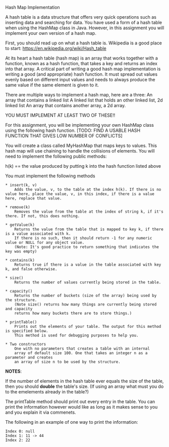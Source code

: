 Hash Map Implementation


A hash table is a data structure that offers very quick operations such as inserting data
and searching for data. You have used a form of a hash table when using the HashMap
class in Java. However, in this assignment you will implement your own version of a hash map.


First, you should read up on what a hash table is. Wikipedia is a good place to start:
https://en.wikipedia.org/wiki/Hash_table

At its heart a hash table (hash map) is an array that works together with a function, 
known as a hash function, that takes a key and returns an index into that array.
A critical part of writing a good hash map implementation is writing a good
(and appropriate) hash function. It must spread out values evenly based on different 
input values and needs to always produce the same value if the same element is given to it.


There are multiple ways to implement a hash map, here are a three:
	An array that contains a linked list
	A linked list that holds an other linked list, 2d linked list
	An array that contains another array, a 2d array.

YOU MUST IMPLEMENT AT LEAST TWO OF THESE!!


For this assignment, you will be implementing your own HashMap class using the following hash function.
[TODO: FIND A USABLE HASH FUNCTION THAT GIVES LOW NUMBER OF CONFLICTS]



You will create a class called MyHashMap that maps keys to values. This hash map will use chaining to handle the collisions of elements. You will need to implement the following public methods:


h(k) == the value produced by putting k into the hash function listed above 

You must implement the following methods
```
* insert(k, v)
	Adds the value, v, to the table at the index h(k). If there is no value here, place the value, v, in this index, if there is a value here, replace that value.

* remove(k) 
	Removes the value from the table at the index of string k, if it's there. If not, this does nothing. 

* getValue(k) 
	Returns the value from the table that is mapped to key k, if there is a value associated with k.
	If there is no such, then it should return -1 for any numeric value or NULL for any object value.
	(Note: It's good practice to return something that indicates the key was empty)

* contains(k)
	Returns true if there is a value in the table associated with key k, and false otherwise.

* size() 
	Returns the number of values currently being stored in the table.

* capacity()
	Returns the number of buckets (size of the array) being used by the structure.
	(Note size() returns how many things are currently being stored and capacity
	returns how many buckets there are to store things.)

* printTable() 
	Prints out the elements of your table. The output for this method is specified below.
	This method is used for debugging purposes to help you.

* Two constructors
	One with no parameters that creates a table with an internal
	array of default size 100. One that takes an integer n as a parameter and creates
	an array of size n to be used by the structure.

```

**NOTES**:

If the number of elements in the hash table ever equals the size of the table, then you should **double**
the table's size. (If using an array what must you do to the emelements already in the table?)

The printTable method should print out every entry in the table. You can print
the information however would like as long as it makes sense to you and you
explain it via commenets.

The following in an example of one way to print the information:

	Index 0: null
	Index 1: 11 -> 44
	Index 2: 22